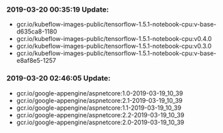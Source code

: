 ### 2019-03-20 00:35:19 Update:

- gcr.io/kubeflow-images-public/tensorflow-1.5.1-notebook-cpu:v-base-d635ca8-1180
- gcr.io/kubeflow-images-public/tensorflow-1.5.1-notebook-cpu:v0.4.0
- gcr.io/kubeflow-images-public/tensorflow-1.5.1-notebook-cpu:v0.3.0
- gcr.io/kubeflow-images-public/tensorflow-1.5.1-notebook-cpu:v-base-e8af8e5-1257
### 2019-03-20 02:46:05 Update:

- gcr.io/google-appengine/aspnetcore:1.0-2019-03-19_10_39
- gcr.io/google-appengine/aspnetcore:2.1-2019-03-19_10_39
- gcr.io/google-appengine/aspnetcore:1.1-2019-03-19_10_39
- gcr.io/google-appengine/aspnetcore:2.2-2019-03-19_10_39
- gcr.io/google-appengine/aspnetcore:2.0-2019-03-19_10_39
